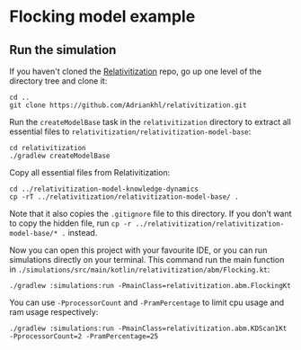 # Flocking model example

## Run the simulation

If you haven't cloned the [Relativitization](https://github.com/Adriankhl/relativitization) repo,
go up one level of the directory tree and clone it:

```
cd ..
git clone https://github.com/Adriankhl/relativitization.git

```

Run the `createModelBase` task in the `relativitization` directory to extract all essential files to 
`relativitization/relativitization-model-base`:

```
cd relativitization
./gradlew createModelBase
```

Copy all essential files from Relativitization:

```
cd ../relativitization-model-knowledge-dynamics
cp -rT ../relativitization/relativitization-model-base/ .
```

Note that it also copies the `.gitignore` file to this directory. If you don't want to copy the
hidden file, run `cp -r ../relativitization/relativitization-model-base/* .` instead.

Now you can open this project with your favourite IDE, or you can run simulations directly on
your terminal. This command run the main function in 
`./simulations/src/main/kotlin/relativitization/abm/Flocking.kt`:

```
./gradlew :simulations:run -PmainClass=relativitization.abm.FlockingKt
```

You can use `-PprocessorCount` and `-PramPercentage` to limit cpu usage and ram usage respectively:

```
./gradlew :simulations:run -PmainClass=relativitization.abm.KDScan1Kt -PprocessorCount=2 -PramPercentage=25
```

